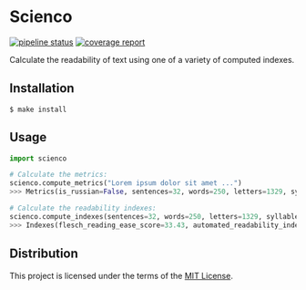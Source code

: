 Scienco
=======
[![pipeline status][pipeline]][homepage]
[![coverage report][coverage]][homepage]

Calculate the readability of text using one of a variety of computed indexes.

Installation
------------
```shell
$ make install
```

Usage
-----
```python
import scienco

# Calculate the metrics:
scienco.compute_metrics("Lorem ipsum dolor sit amet ...")
>>> Metrics(is_russian=False, sentences=32, words=250, letters=1329, syllables=489)

# Calculate the readability indexes:
scienco.compute_indexes(sentences=32, words=250, letters=1329, syllables=489, is_russian=False)
>>> Indexes(flesch_reading_ease_score=33.43, automated_readability_index=7.51, coleman_liau_index=11.67)
```

Distribution
------------
This project is licensed under the terms of the [MIT License](LICENSE).

[homepage]: <https://gitlab.com/amalchuk/scienco>
[pipeline]: <https://gitlab.com/amalchuk/scienco/badges/master/pipeline.svg?style=flat-square>
[coverage]: <https://gitlab.com/amalchuk/scienco/badges/master/coverage.svg?style=flat-square>
